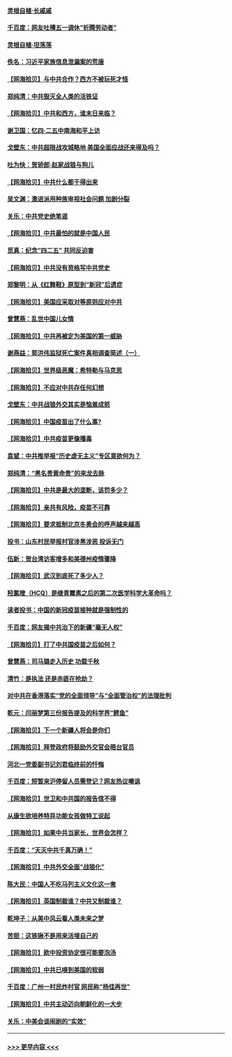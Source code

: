 #### [灵根自植‧长戚戚](../pages/nsc993/n12905585.md?t=04270052) 
#### [千百度：网友吐槽五一调休“折腾劳动者”](../pages/nsc993/n12905934.md?t=04270052) 
#### [灵根自植‧坦荡荡](../pages/nsc993/n12905562.md?t=04270052) 
#### [佚名：习近平家族信息泄漏案的荒唐](../pages/nsc993/n12904705.md?t=04270052) 
#### [【网海拾贝】与中共合作？西方不被玩死才怪](../pages/nsc993/n12903873.md?t=04270052) 
#### [郑纯清：中共毁灭全人类的活铁证](../pages/nsc993/n12903785.md?t=04270052) 
#### [【网海拾贝】中共和西方，谁末日来临？](../pages/nsc993/n12903482.md?t=04270052) 
#### [谢卫国：忆四‧二五中南海和平上访](../pages/nsc993/n12902192.md?t=04270052) 
#### [戈壁东：中共超限战攻城略地 美国全面应战还来得及吗？](../pages/nsc993/n12902297.md?t=04270052) 
#### [吐为快：贺骄郎‧赵家战狼与狗儿](../pages/nsc993/n12902280.md?t=04270052) 
#### [【网海拾贝】中共什么都干得出来](../pages/nsc993/n12897500.md?t=04270052) 
#### [吴文渊：激进派用种族审视社会问题 加剧分裂](../pages/nsc993/n12893881.md?t=04270052) 
#### [关乐：中共党史绝笔谣](../pages/nsc993/n12897270.md?t=04270052) 
#### [【网海拾贝】中共最怕的就是中国人民](../pages/nsc993/n12894705.md?t=04270052) 
#### [觅真：纪念“四二五” 共同反迫害](../pages/nsc993/n12894553.md?t=04270052) 
#### [【网海拾贝】中共没有资格写中共党史](../pages/nsc993/n12892231.md?t=04270052) 
#### [郑黎明：从《红舞鞋》原型到“新冠”后遗症](../pages/nsc993/n12890469.md?t=04270052) 
#### [【网海拾贝】美国应采取对等原则应对中共](../pages/nsc993/n12889176.md?t=04270052) 
#### [曾慧燕：乱世中国儿女情](../pages/nsc993/n12887931.md?t=04270052) 
#### [【网海拾贝】中共再被定为美国的第一威胁](../pages/nsc993/n12887580.md?t=04270052) 
#### [谢燕益：郭洪伟监狱死亡案件真相调查简述（一）](../pages/nsc993/n12885648.md?t=04270052) 
#### [【网海拾贝】世界级恶魔：希特勒与马克思](../pages/nsc993/n12884062.md?t=04270052) 
#### [【网海拾贝】不应对中共存任何幻想](../pages/nsc993/n12881460.md?t=04270052) 
#### [戈壁东：中共战狼外交其实是恼羞成怒](../pages/nsc993/n12880392.md?t=04270052) 
#### [【网海拾贝】中国疫苗出了什么事?](../pages/nsc993/n12879124.md?t=04270052) 
#### [【网海拾贝】中共疫苗更像播毒](../pages/nsc993/n12876631.md?t=04270052) 
#### [袁斌：中共推举报“历史虚无主义”专区意欲何为？](../pages/nsc993/n12876530.md?t=04270052) 
#### [郑纯清：“黑名贵黄命贵”的来龙去脉](../pages/nsc993/n12875589.md?t=04270052) 
#### [【网海拾贝】中共是最大的垄断，该罚多少？](../pages/nsc993/n12874006.md?t=04270052) 
#### [【网海拾贝】亲共有风险，疫苗不可靠](../pages/nsc993/n12872224.md?t=04270052) 
#### [【网海拾贝】要求抵制北京冬奥会的呼声越来越高](../pages/nsc993/n12868962.md?t=04270052) 
#### [投书：山东村民举报村官涉黑涉恶 投诉无门](../pages/nsc993/n12869726.md?t=04270052) 
#### [伍新：贺台湾访客增多和美德州疫情骤降](../pages/nsc993/n12865651.md?t=04270052) 
#### [【网海拾贝】武汉到底死了多少人？](../pages/nsc993/n12863707.md?t=04270052) 
#### [羟氯喹（HCQ）是继青霉素之后的第二次医学科学大革命吗？](../pages/nsc993/n12638564.md?t=04270052) 
#### [读者投书：中国的新冠疫苗接种就是强制性的](../pages/nsc993/n12859932.md?t=04270052) 
#### [千百度：网友揭中共治下的新疆“毫无人权”](../pages/nsc993/n12858385.md?t=04270052) 
#### [【网海拾贝】打了中共国疫苗之后如何？](../pages/nsc993/n12857866.md?t=04270052) 
#### [曾慧燕：司马璐走入历史 功载千秋](../pages/nsc993/n12856996.md?t=04270052) 
#### [清竹：是执法 还是赤匪在抢劫？](../pages/nsc993/n12856952.md?t=04270052) 
#### [对中共在香港落实“党的全面领导”与“全面管治权”的法理批判](../pages/nsc993/n12856929.md?t=04270052) 
#### [乾元：闫丽梦第三份报告提及的科学界“鳄鱼”](../pages/nsc993/n12855985.md?t=04270052) 
#### [【网海拾贝】下一个新疆人将会是你们](../pages/nsc993/n12855864.md?t=04270052) 
#### [【网海拾贝】拜登政府将鼓励外交官会晤台官员](../pages/nsc993/n12853615.md?t=04270052) 
#### [河北一党委副书记刘君临终前的忏悔](../pages/nsc993/n12849420.md?t=04270052) 
#### [千百度：短暂来沪停留人员需登记？网友热议嘲讽](../pages/nsc993/n12853497.md?t=04270052) 
#### [【网海拾贝】世卫和中共国的报告信不得](../pages/nsc993/n12850902.md?t=04270052) 
#### [从康生欲培养特异功能女孩做特工说起](../pages/nsc993/n12849289.md?t=04270052) 
#### [【网海拾贝】如果中共当家长，世界会怎样？](../pages/nsc993/n12848436.md?t=04270052) 
#### [千百度：“天灭中共千真万确！”](../pages/nsc993/n12845659.md?t=04270052) 
#### [【网海拾贝】中共外交全面“战狼化”](../pages/nsc993/n12845607.md?t=04270052) 
#### [陈大民：中国人不吃马列主义文化这一套](../pages/nsc993/n12842496.md?t=04270052) 
#### [【网海拾贝】英国制裁谁？中共又制裁谁？](../pages/nsc993/n12840909.md?t=04270052) 
#### [乾坤子：从美中风云看人类未来之梦](../pages/nsc993/n12840590.md?t=04270052) 
#### [苦胆：这铁锹不是用来活埋自己的](../pages/nsc993/n12839512.md?t=04270052) 
#### [【网海拾贝】欧中投资协定很可能要泡汤](../pages/nsc993/n12835122.md?t=04270052) 
#### [【网海拾贝】中共已嗅到美国的软弱](../pages/nsc993/n12832411.md?t=04270052) 
#### [千百度：广州一村民炸村官 网民称“杨佳再世”](../pages/nsc993/n12832380.md?t=04270052) 
#### [【网海拾贝】中共主动迈向朝鲜化的一大步](../pages/nsc993/n12829887.md?t=04270052) 
#### [关乐：中美会谈闹剧的“实效”](../pages/nsc993/n12826698.md?t=04270052) 

----
#### [ >>> 更早内容 <<< ](../indexes/nsc993-earlier.md)
